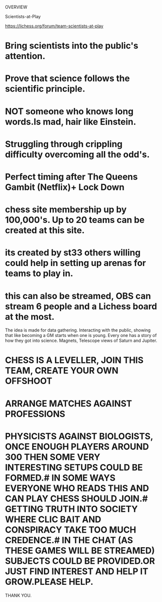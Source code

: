 OVERVIEW

Scientists-at-Play

https://lichess.org/forum/team-scientists-at-play

# Bring scientists into the public's attention.
# Prove that science follows the scientific principle.
# NOT someone who knows long words.Is mad, hair like Einstein.
# Struggling through crippling difficulty overcoming all the odd's.
# Perfect timing after The Queens Gambit (Netflix)+ Lock Down
# chess site membership up by 100,000's. Up to 20 teams can be created at this site.
# its created by st33 others willing could help in setting up arenas for teams to play in.
# this can also be streamed, OBS can stream 6 people and a Lichess board at the most.
The idea is made for data gathering.
Interacting with the public, showing that like becoming a GM starts when one is young.
Every one has a story of how they got into science.
Magnets, Telescope views of Saturn and Jupiter.
# CHESS IS A LEVELLER, JOIN THIS TEAM, CREATE YOUR OWN OFFSHOOT
# ARRANGE MATCHES AGAINST PROFESSIONS 
# PHYSICISTS AGAINST BIOLOGISTS, ONCE ENOUGH PLAYERS AROUND 300 THEN SOME VERY INTERESTING SETUPS COULD BE FORMED.# IN SOME WAYS EVERYONE WHO READS THIS AND CAN PLAY CHESS SHOULD JOIN.# GETTING TRUTH INTO SOCIETY WHERE CLIC BAIT AND CONSPIRACY TAKE TOO MUCH CREDENCE.# IN THE CHAT (AS THESE GAMES WILL BE STREAMED) SUBJECTS COULD BE PROVIDED.OR JUST FIND INTEREST AND HELP IT GROW.PLEASE HELP.
THANK YOU. 
